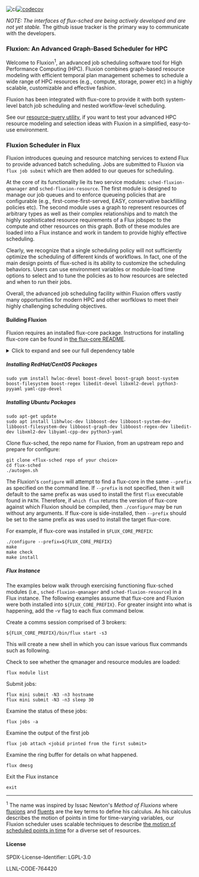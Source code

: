 ![ci](https://github.com/flux-framework/flux-sched/workflows/ci/badge.svg)[![codecov](https://codecov.io/gh/flux-framework/flux-sched/branch/master/graph/badge.svg)](https://codecov.io/gh/flux-framework/flux-sched)


*NOTE: The interfaces of flux-sched are being actively developed and
are not yet stable.* The github issue tracker is the primary way to
communicate with the developers.

### Fluxion: An Advanced Graph-Based Scheduler for HPC

Welcome to Fluxion<sup>1</sup>, an advanced job scheduling software
tool for High Performance Computing (HPC). Fluxion combines
graph-based resource modeling with efficient temporal plan
management schemes to schedule a wide range of HPC
resources (e.g., compute, storage, power etc)
in a highly scalable, customizable and effective fashion.

Fluxion has been integrated with flux-core to
provide it with both system-level batch job
scheduling and nested workflow-level scheduling.

See our [resource-query utility](https://github.com/flux-framework/flux-sched/blob/master/resource/utilities/README.md), if you want
to test your advanced HPC resource modeling and
selection ideas with Fluxion in a simplified,
easy-to-use environment.


### Fluxion Scheduler in Flux

Fluxion introduces queuing and resource matching services to extend Flux
to provide advanced batch scheduling. Jobs are submitted to Fluxion via
`flux job submit` which are then added to our queues for scheduling.

At the core of its functionality lie its two service modules:
`sched-fluxion-qmanager` and `sched-fluxion-resource`.
The first module is designed to manage our job queues and
to enforce queueing policies that are configurable (e.g.,
first-come-first-served, EASY, conservative backfilling policies etc).
The second module uses a graph to represent
resources of arbitrary types
as well as their complex relationships and to match the highly sophisticated
resource requirements of a Flux jobspec to the compute and other resources
on this graph. Both of these modules are loaded into a Flux instance and
work in tandem to provide highly effective scheduling.

Clearly, we recognize that a single scheduling policy will not sufficiently
optimize the scheduling of different kinds of workflows. In fact, one of the
main design points of flux-sched is its ability to customize the scheduling
behaviors. Users can use environment variables or module-load time options
to select and to tune the policies as to how resources are selected
and when to run their jobs.

Overall, the advanced job scheduling facility within Fluxion offers vastly
many opportunities for modern HPC and other worfklows to meet their highly
challenging scheduling objectives.


#### Building Fluxion

Fluxion requires an installed flux-core package.  Instructions
for installing flux-core can be found in [the flux-core
README](https://github.com/flux-framework/flux-core/blob/master/README.md).

<!-- A collapsible section with markdown -->
<details>
  <summary>Click to expand and see our full dependency table</summary>

Fluxion also requires the following packages to build:

**redhat**                | **ubuntu**              | **version**       | **note**
----------                | ----------              | -----------       | --------
hwloc-devel               | libhwloc-dev            | >= 1.11.1         |
boost-devel               | libboost-dev            | == 1.53 or > 1.58 | *1*
boost-graph               | libboost-graph-dev      | == 1.53 or > 1.58 | *1*
boost-system              | libboost-system-dev     | == 1.53 or > 1.58 | *1*
boost-filesystem          | libboost-filesystem-dev | == 1.53 or > 1.58 | *1*
boost-regex               | libboost-regex-dev      | == 1.53 or > 1.58 | *1*
libedit-devel             | libedit-dev             | >= 3.0            |
libxml2-devel             | libxml2-dev             | >= 2.9.1          |
python3-pyyaml            | python3-yaml            | >= 3.10           |
yaml-cpp-devel            | libyaml-cpp-dev         | >= 0.5.1          |

*Note 1 - Boost package versions 1.54-1.58 contain a bug that
leads to compilation error.*

The following optional dependencies enable additional testing:

**redhat**        | **ubuntu**        | **version**
----------        | ----------        | -----------
valgrind-devel    | valgrind          |
jq                | jq                |
</details>

##### Installing RedHat/CentOS Packages
```
sudo yum install hwloc-devel boost-devel boost-graph boost-system boost-filesystem boost-regex libedit-devel libxml2-devel python3-pyyaml yaml-cpp-devel
```

##### Installing Ubuntu Packages

```
sudo apt-get update
sudo apt install libhwloc-dev libboost-dev libboost-system-dev libboost-filesystem-dev libboost-graph-dev libboost-regex-dev libedit-dev libxml2-dev libyaml-cpp-dev python3-yaml
```

Clone flux-sched, the repo name for Fluxion, from an upstream repo and prepare for configure:
```
git clone <flux-sched repo of your choice>
cd flux-sched
./autogen.sh
```

The Fluxion's `configure` will attempt to find a flux-core in the
same `--prefix` as specified on the command line. If `--prefix` is
not specified, then it will default to the same prefix as was used
to install the first `flux` executable found in `PATH`. Therefore,
if `which flux` returns the version of flux-core against which
Fluxion should be compiled, then `./configure` may be run without
any arguments. If flux-core is side-installed, then `--prefix` should
be set to the same prefix as was used to install the target flux-core.

For example, if flux-core was installed in `$FLUX_CORE_PREFIX`:

```
./configure --prefix=${FLUX_CORE_PREFIX}
make
make check
make install
```

##### Flux Instance

The examples below walk through exercising functioning flux-sched modules (i.e.,
`sched-fluxion-qmanager` and `sched-fluxion-resource`) in a Flux instance.
The following examples assume
that flux-core and Fluxion were both installed into
`${FLUX_CORE_PREFIX}`. For greater insight into what is happening, add the -v
flag to each flux command below.

Create a comms session comprised of 3 brokers:
```
${FLUX_CORE_PREFIX}/bin/flux start -s3
```
This will create a new shell in which you can issue various
flux commands such as following.

Check to see whether the qmanager and resource modules are loaded:
```
flux module list
```

Submit jobs:
```
flux mini submit -N3 -n3 hostname
flux mini submit -N3 -n3 sleep 30
```

Examine the status of these jobs:
```
flux jobs -a
```

Examine the output of the first job
```
flux job attach <jobid printed from the first submit>
```

Examine the ring buffer for details on what happened.
```
flux dmesg
```

Exit the Flux instance
```
exit
```

----
<sup>1</sup> The name was inspired by
Issac Newton's *Method of Fluxions* where
[fluxions](https://en.wikipedia.org/wiki/Fluxion) and
[fluents](https://en.wikipedia.org/wiki/Fluent_\(mathematics\))
are the key terms to define his calculus.
As his calculus describes the motion of points in time
for time-varying variables,
our Fluxion scheduler uses scalable techniques to
describe [the motion of scheduled points in time](https://github.com/flux-framework/flux-sched/blob/master/resource/planner/README.md)
for a diverse set of resources. 


#### License

SPDX-License-Identifier: LGPL-3.0

LLNL-CODE-764420
